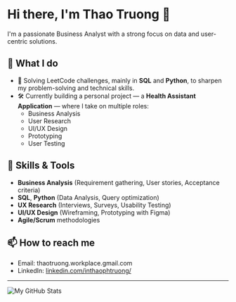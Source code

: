 # Hi there, I'm Thao Truong 👋

I'm a passionate Business Analyst with a strong focus on data and user-centric solutions.

## 💼 What I do
- 🎯 Solving LeetCode challenges, mainly in **SQL** and **Python**, to sharpen my problem-solving and technical skills.
- 🛠️ Currently building a personal project — a **Health Assistant Application** — where I take on multiple roles:
  - Business Analysis
  - User Research
  - UI/UX Design
  - Prototyping
  - User Testing

## 🚀 Skills & Tools
- **Business Analysis** (Requirement gathering, User stories, Acceptance criteria)
- **SQL**, **Python** (Data Analysis, Query optimization)
- **UX Research** (Interviews, Surveys, Usability Testing)
- **UI/UX Design** (Wireframing, Prototyping with Figma)
- **Agile/Scrum** methodologies

## 📫 How to reach me
- Email: thaotruong.workplace.gmail.com
- LinkedIn: [linkedin.com/inthaophtruong/](https://www.linkedin.com/in/thaophtruong/)

---
![My GitHub Stats](https://github-readme-stats.vercel.app/api?username=yourusername&show_icons=true&theme=default)
